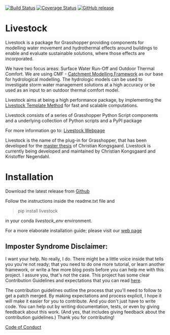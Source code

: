 [![Build Status](https://travis-ci.org/livestock3d/livestock.svg?branch=master)](https://travis-ci.org/livestock3d/livestock)
[![Coverage Status](https://coveralls.io/repos/github/livestock3d/livestock/badge.svg?branch=master)](https://coveralls.io/github/livestock3d/livestock?branch=master)
[![GitHub release](https://img.shields.io/github/release/livestock3d/livestock.svg?logo=github)](https://github.com/livestock3d/livestock)

# Livestock
Livestock is a package for Grasshopper providing components for modelling water movement and hydrothermal effects 
around buildings to enable and evaluate sustainable solutions, where those effects are incorporated.

We have two focus areas: Surface Water Run-Off and Outdoor Thermal Comfort.
We are using CMF - [Catchment Modelling Framework](https://github.com/philippkraft/cmf) as our base for hydrological 
modelling. The hydrologic models can be used to investigate storm water management solutions at a high accuracy or 
be used as an input to an outdoor thermal comfort model.

Livestock aims at being a high performance package, by implementing the 
[Livestock Template Method](https://ocni-dtu.github.io/how-is-it-working.html) for fast and scalable computations.

Livestock consists of a series of Grasshopper Python Script components and a 
underlying collection of Python scripts and a PyPI package

For more information go to: [Livestock Webpage](https://ocni-dtu.github.io/pages/LIVESTOCK.html)

Livestock is the name of the plug-in for Grasshopper, that has been developed 
for the [master thesis](https://ocni-dtu.github.io/pages/portfolio.html) of Christian Kongsgaard. 
Livestock is currently being developed and maintained by Christian Kongsgaard and Kristoffer Negendahl.

# Installation
Download the latest release from [Github](https://github.com/livestock3d/livestock/releases)

Follow the instructions inside the readme.txt file and 

> pip install livestock 

in your conda *livestock_env* environment.

For a more elaborate installation guide; please visit our [web page](https://ocni-dtu.github.io/install-livestock.html)




## Imposter Syndrome Disclaimer: 
I want your help. No really, I do.
There might be a little voice inside that tells you you're not ready; that you need to do one more tutorial, or learn 
another framework, or write a few more blog posts before you can help me with this project.
I assure you, that's not the case.
This project has some clear Contribution Guidelines and expectations that you can read [here](.github/CONTRIBUTING.md).

The contribution guidelines outline the process that you'll need to follow to get a patch merged. By making expectations 
and process explicit, I hope it will make it easier for you to contribute.
And you don't just have to write code. You can help out by writing documentation, tests, or even by giving feedback 
about this work. (And yes, that includes giving feedback about the contribution guidelines.)
Thank you for contributing!

[Code of Conduct](.github/CODE_OF_CONDUCT.md)